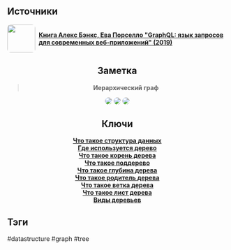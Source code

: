 <h2 align="left">Источники</h2>
<div style="text-align: left">
	<ul style="padding: 0; list-style-type: none; display: flex; flex-direction: column; align-items: left;">
		<li style="display: flex; align-items: center">
			<img
			style="border-radius: 8px; margin-right: 8px; width: 64px; height: 64px; object-fit: cover"
			src="https://m.media-amazon.com/images/I/91FpTCr6IWL._AC_UL960_QL65_.jpg" />
			<strong><a href="https://vk.com/wall-105439414_390">Книга Алекс Бэнкс, Ева Порселло "GraphQL: язык запросов для современных веб-приложений" (2019)</a></strong>
	    </li>
	</ul>
</div>
<h2 align="center">Заметка</h2>
<blockquote align="center">
	<strong>Иерархический граф</strong>
</blockquote>
<center>
	<img style="border-radius: 8px;" src="https://psv4.userapi.com/c909228/u542439242/docs/d53/d060ca1e5abb/DataStructures-BinaryTree.png?extra=vS3x01Qt73Ygkd3Ezndq0-9Ghg3keN6gHbrIxOhByKFiYpzZf3ITNCW-uVA7CMC0rzsYayZlAX9IZ7Dl1m7WyXw4hXNw0ojupdTvE7-217zi7JlFTBphaZmRMtOt9kbLiULGJiFzXXpJ2m9CxrxBbB1KZtI" />
	<img style="border-radius: 8px;" src="https://psv4.userapi.com/c237031/u542439242/docs/d1/2631ebc3eae8/DataStructures-BinaryTree-FamilyTree.png?extra=iP9GLSMASSkSjHzYZrApCG3dhUREIxOndfzcquRA3X0Ww3gN4NuAaPhtrgTzisAZKZxMB902-FtnS5NThMW50MD58p3ZZCh4lUoympOJMdwW_EW84sxCnvQTfaQsWaq6vuO0yg7AVSjIBQOvkFoq70IGOcc" />
	<img style="border-radius: 8px;" src="https://psv4.userapi.com/c237331/u542439242/docs/d3/08719075ea4d/DataStructures-BinaryTree-HTMLDOMTree.png?extra=Ss_7atP43BEZzQTG3a5q869EfxbUCGiqI45erPxXH8QQ-NcEEdizT7kU8eFRTee_Roisb2dL3JHl-Y2caLYF5tbYaHyf1Rbz8emWrr6M5JZSlJKjrDi6gIEt9W_5_YF1FX9vdvw6XGw6Bnn4Soim6dP92Tk" />
</center>
<h2 align="center">Ключи</h2>
<div style="display: flex; align-items: flex-start;">
	<ul style="list-style-type: none; margin: 0; padding: 0; text-align: center; flex-grow: 1;">
		<li><strong><a href="obsidian://open?file=Data Structures/Что такое структура данных">Что такое структура данных</a></strong></li>
		<li><strong><a href="obsidian://open?file=Data Structures/Tree/Где используется дерево">Где используется дерево</a></strong></li>
		<li><strong><a href="obsidian://open?file=Data Structures/Tree/Что такое корень дерева">Что такое корень дерева</a></strong></li>
		<li><strong><a href="obsidian://open?file=Data Structures/Tree/Что такое поддерево">Что такое поддерево</a></strong></li>
		<li><strong><a href="obsidian://open?file=Data Structures/Tree/Что такое глубина дерева">Что такое глубина дерева</a></strong></li>
		<li><strong><a href="obsidian://open?file=Data Structures/Tree/Что такое родитель дерева">Что такое родитель дерева</a></strong></li>
		<li><strong><a href="obsidian://open?file=Data Structures/Tree/Что такое ветка дерева">Что такое ветка дерева</a></strong></li>
		<li><strong><a href="obsidian://open?file=Data Structures/Tree/Что такое лист дерева">Что такое лист дерева</a></strong></li>
		<li><strong><a href="obsidian://open?file=Data Structures/Tree/Виды деревьев">Виды деревьев</a></strong></li>
	</ul>
</div>
<h2 align="left">Тэги</h2>
#datastructure #graph #tree